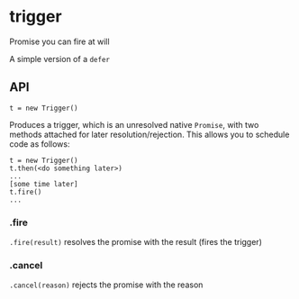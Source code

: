 # trigger
Promise you can fire at will

A simple version of a `defer`

## API

`t = new Trigger()`

Produces a trigger, which is an unresolved native `Promise`, with two methods attached for later resolution/rejection.
This allows you to schedule code as follows:

```
t = new Trigger()
t.then(<do something later>)
...
[some time later]
t.fire()
...
```

### .fire

`.fire(result)` resolves the promise with the result (fires the trigger)

### .cancel

`.cancel(reason)` rejects the promise with the reason
